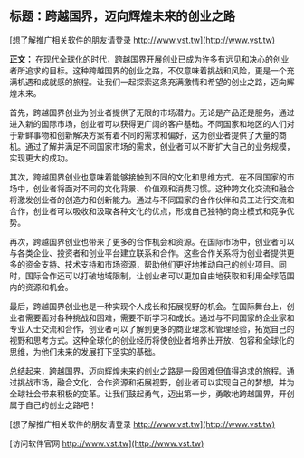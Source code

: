 ## **标题：跨越国界，迈向辉煌未来的创业之路**

[想了解推广相关软件的朋友请登录 http://www.vst.tw](http://www.vst.tw)

**正文：**
在现代全球化的时代，跨越国界开展创业已成为许多有远见和决心的创业者所追求的目标。这种跨越国界的创业之路，不仅意味着挑战和风险，更是一个充满机遇和成就感的旅程。让我们一起探索这条充满激情和希望的创业之路，迈向辉煌未来。

首先，跨越国界创业为创业者提供了无限的市场潜力。无论是产品还是服务，通过进入新的国际市场，创业者可以获得更广阔的客户基础。不同国家和地区的人们对于新鲜事物和创新解决方案有着不同的需求和偏好，这为创业者提供了大量的商机。通过了解并满足不同国家市场的需求，创业者可以不断扩大自己的业务规模，实现更大的成功。

其次，跨越国界创业也意味着能够接触到不同的文化和思维方式。在不同国家的市场中，创业者将面对不同的文化背景、价值观和消费习惯。这种跨文化交流和融合将激发创业者的创造力和创新能力。通过与不同国家的合作伙伴和员工进行交流和合作，创业者可以吸收和汲取各种文化的优点，形成自己独特的商业模式和竞争优势。

再次，跨越国界创业也带来了更多的合作机会和资源。在国际市场中，创业者可以与各类企业、投资者和创业平台建立联系和合作。这些合作关系将为创业者提供更多的资金支持、技术支持和市场资源，帮助他们更好地推动自己的创业项目。同时，国际合作还可以打破地域限制，让创业者可以更加自由地获取和利用全球范围内的资源和机会。

最后，跨越国界创业也是一种实现个人成长和拓展视野的机会。在国际舞台上，创业者需要面对各种挑战和困难，需要不断学习和成长。通过与不同国家的企业家和专业人士交流和合作，创业者可以了解到更多的商业理念和管理经验，拓宽自己的视野和思考方式。这种全球化的创业经历将使创业者培养出开放、包容和全球化的思维，为他们未来的发展打下坚实的基础。

总结起来，跨越国界，迈向辉煌未来的创业之路是一段困难但值得追求的旅程。通过挑战市场，融合文化，合作资源和拓展视野，创业者可以实现自己的梦想，并为全球社会带来积极的变革。让我们鼓起勇气，迈出第一步，勇敢地跨越国界，开创属于自己的创业之路吧！

[想了解推广相关软件的朋友请登录 http://www.vst.tw](http://www.vst.tw)


[访问软件官网 http://www.vst.tw](http://www.vst.tw)
